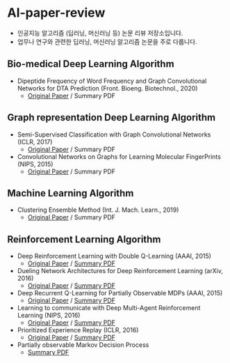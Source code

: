 # AI-paper-review

* 인공지능 알고리즘 (딥러닝, 머신러닝 등) 논문 리뷰 저장소입니다.
* 업무나 연구와 관련한 딥러닝, 머신러닝 알고리즘 논문을 주로 다룹니다.

## Bio-medical Deep Learning Algorithm
* Dipeptide Frequency of Word Frequency and Graph Convolutional Networks for DTA Prediction (Front. Bioeng. Biotechnol., 2020)
  * [Original Paper](https://www.frontiersin.org/articles/10.3389/fbioe.2020.00267/full) / Summary PDF
## Graph representation Deep Learning Algorithm
* Semi-Supervised Classification with Graph Convolutional Networks (ICLR, 2017)
  * [Original Paper](https://openreview.net/pdf?id=SJU4ayYgl) / Summary PDF
* Convolutional Networks on Graphs for Learning Molecular FingerPrints (NIPS, 2015)
  * [Original Paper](https://papers.nips.cc/paper/2015/file/f9be311e65d81a9ad8150a60844bb94c-Paper.pdf) / Summary PDF
## Machine Learning Algorithm
* Clustering Ensemble Method (Int. J. Mach. Learn., 2019)
  * [Original Paper](https://link.springer.com/article/10.1007/s13042-017-0756-7) / Summary PDF


## Reinforcement Learning Algorithm
* Deep Reinforcement Learning with Double Q-Learning (AAAI, 2015)
  * [Original Paper](https://arxiv.org/pdf/1509.06461.pdf) / [Summary PDF](https://github.com/ChoTaeheum/AI-paper-review/blob/main/Double%20DQN.pdf)
* Dueling Network Architectures for Deep Reinforcement Learning (arXiv, 2016)
  * [Original Paper](https://arxiv.org/pdf/1511.06581.pdf) / [Summary PDF](https://github.com/ChoTaeheum/AI-paper-review/blob/main/Dueling%20DQN.pdf)
* Deep Recurrent Q-Learning for Partially Observable MDPs (AAAI, 2015)
  * [Original Paper](https://www.aaai.org/ocs/index.php/FSS/FSS15/paper/viewFile/11673/11503) / [Summary PDF](https://github.com/ChoTaeheum/AI-paper-review/blob/main/Multi%20Q%2C%20DQRN.pdf)
* Learning to communicate with Deep Multi-Agent Reinforcement Learning (NIPS, 2016)
  * [Original Paper](https://papers.nips.cc/paper/2016/file/c7635bfd99248a2cdef8249ef7bfbef4-Paper.pdf) / [Summary PDF](https://github.com/ChoTaeheum/AI-paper-review/blob/main/Multi-agent%20RL.pdf)
* Prioritized Experience Replay (ICLR, 2016)
  * [Original Paper](https://arxiv.org/pdf/1511.05952.pdf) / [Summary PDF](https://github.com/ChoTaeheum/AI-paper-review/blob/main/Prioritized%20ER.pdf)
* Partially observable Markov Decision Process
  * [Summary PDF](https://github.com/ChoTaeheum/AI-paper-review/blob/main/POMDP.pdf)
